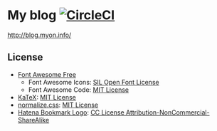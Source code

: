 # My blog [![CircleCI](https://circleci.com/gh/Tosainu/blog/tree/master.svg?style=svg)](https://circleci.com/gh/Tosainu/blog/tree/master)

<http://blog.myon.info/>

## License

- [Font Awesome Free](https://github.com/FortAwesome/Font-Awesome)
  - Font Awesome Icons: [SIL Open Font License](https://github.com/FortAwesome/Font-Awesome/blob/master/LICENSE.txt)
  - Font Awesome Code: [MIT License](https://github.com/FortAwesome/Font-Awesome/blob/master/LICENSE.txt)
- [KaTeX](https://github.com/Khan/KaTeX): [MIT License](https://github.com/Khan/KaTeX/blob/master/LICENSE.txt)
- [normalize.css](https://github.com/necolas/normalize.css/): [MIT License](https://github.com/necolas/normalize.css/blob/master/LICENSE.md)
- [Hatena Bookmark Logo](http://hatenacorp.jp/press/resource): [CC License Attribution-NonCommercial-ShareAlike](http://creativecommons.org/licenses/by-nc-sa/2.1/jp/)
